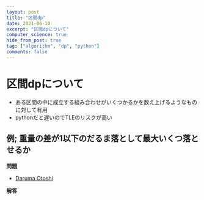 ```yaml
---
layout: post
title: "区間dp"
date: 2021-06-10
excerpt: "区間dpについて"
computer_science: true
hide_from_post: true
tag: ["algorithm", "dp", "python"]
comments: false
---
```


# 区間dpについて
 - ある区間の中に成立する組み合わせがいくつかるかを数え上げるようなものに対して有用
 - pythonだと遅いのでTLEのリスクが高い

## 例; 重量の差が1以下のだるま落として最大いくつ落とせるか

**問題**  
 - [Daruma Otoshi](https://algo-logic.info/range-dp/)

**解答**  

```python
```
